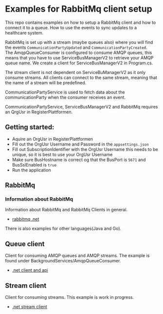 # Examples for RabbitMq client setup
This repo contains examples on how to setup a RabbitMq client and how to connect it to a queue.
How to use the events to sync updates to a healthcare system.

RabbitMq is set up with a stream (maybe queues also) where you will find the events `CommunicationPartyUpdated` and `CommunicationPartyCreated`.  
The AmqpQueueConsumer is configured to consume AMQP queues, this means that you have to use ServiceBusManagerV2 to retrieve your AMQP queue name.
We create a client for ServiceBusManagerV2 in Program.cs.

The stream client is not dependent on ServiceBuManagerV2 as it only consume streams. All clients can connect to the same stream, meaning that the name of a stream will be predefined.

CommunicationPartyService is used to fetch data about the communicationParty when the consumer receives an event.

CommunicationPartyService, ServiceBusManagerV2 and RabbitMq requires an QrgUsr in RegisterPlattformen.

## Getting started:
* Aquire an OrgUsr in RegisterPlattformen
* Fill out the OrgUsr Username and Password in the `appsettings.json`
* Fill out SubscriptionIdentifier with the OrgUsr Username this needs to be unique, so it is best to use your OrgUsr Username
* Make sure BusHostname is correct og that the BusPort is `5671` and BusSslEnabled is `true`
* Run the application

## RabbitMq
### Information about RabbitMq
Information about RabbitMq and RabbitMq Clients in general. 
* [rabbitmq .net](https://www.rabbitmq.com/dotnet.html)

There is also examples for other languages(Java and Go).

## Queue client
Client for consuming AMQP queues and AMQP streams.
The example is found under BackgroundServices/AmqpQueueConsumer.
* [.net client and api](https://www.rabbitmq.com/dotnet-api-guide.html)

## Stream client
Client for consuming streams. This example is work in progress.
* [.net stream client](https://github.com/rabbitmq/rabbitmq-stream-dotnet-client)
